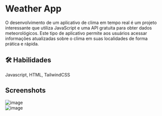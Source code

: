 # Weather App
O desenvolvimento de um aplicativo de clima em tempo real é um projeto interessante que utiliza JavaScript e uma API gratuita para obter dados meteorológicos. Este tipo de aplicativo permite aos usuários acessar informações atualizadas sobre o clima em suas localidades de forma prática e rápida.

## 🛠 Habilidades
Javascript, HTML, TailwindCSS


## Screenshots
![image](https://github.com/user-attachments/assets/7fe99ed7-5012-40ef-973e-4b3e8514b369)  
![image](https://github.com/user-attachments/assets/02b33cad-9d40-44fd-9ac1-a201c0dbea0d)

